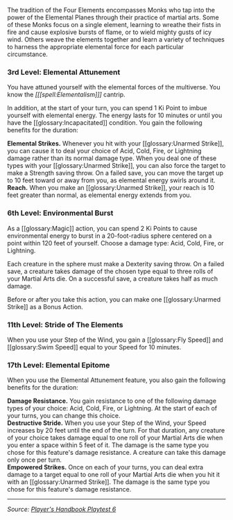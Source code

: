 The tradition of the Four Elements encompasses Monks who tap into the power of the Elemental Planes through their practice of martial arts. Some of these Monks focus on a single element, learning to wreathe their fists in fire and cause explosive bursts of flame, or to wield mighty gusts of icy wind. Others weave the elements together and learn a variety of techniques to harness the appropriate elemental force for each particular circumstance.

### 3rd Level: Elemental Attunement

You have attuned yourself with the elemental forces of the multiverse. You know the _[[[spell:Elementalism]]]_ cantrip.

In addition, at the start of your turn, you can spend 1 Ki Point to imbue yourself with elemental energy. The energy lasts for 10 minutes or until you have the [[glossary:Incapacitated]] condition. You gain the following benefits for the duration:

**Elemental Strikes.** Whenever you hit with your [[glossary:Unarmed Strike]], you can cause it to deal your choice of Acid, Cold, Fire, or Lightning damage rather than its normal damage type. When you deal one of these types with your [[glossary:Unarmed Strike]], you can also force the target to make a Strength saving throw. On a failed save, you can move the target up to 10 feet toward or away from you, as elemental energy swirls around it.  
**Reach.** When you make an [[glossary:Unarmed Strike]], your reach is 10 feet greater than normal, as elemental energy extends from you.

### 6th Level: Environmental Burst

As a [[glossary:Magic]] action, you can spend 2 Ki Points to cause environmental energy to burst in a 20-foot-radius sphere centered on a point within 120 feet of yourself. Choose a damage type: Acid, Cold, Fire, or Lightning.

Each creature in the sphere must make a Dexterity saving throw. On a failed save, a creature takes damage of the chosen type equal to three rolls of your Martial Arts die. On a successful save, a creature takes half as much damage.

Before or after you take this action, you can make one [[glossary:Unarmed Strike]] as a Bonus Action.

### 11th Level: Stride of The Elements

When you use your Step of the Wind, you gain a [[glossary:Fly Speed]] and [[glossary:Swim Speed]] equal to your Speed for 10 minutes.

### 17th Level: Elemental Epitome

When you use the Elemental Attunement feature, you also gain the following benefits for the duration:

**Damage Resistance.** You gain resistance to one of the following damage types of your choice: Acid, Cold, Fire, or Lightning. At the start of each of your turns, you can change this choice.  
**Destructive Stride.** When you use your Step of the Wind, your Speed increases by 20 feet until the end of the turn. For that duration, any creature of your choice takes damage equal to one roll of your Martial Arts die when you enter a space within 5 feet of it. The damage is the same type you chose for this feature's damage resistance. A creature can take this damage only once per turn.  
**Empowered Strikes.** Once on each of your turns, you can deal extra damage to a target equal to one roll of your Martial Arts die when you hit it with an [[glossary:Unarmed Strike]]. The damage is the same type you chose for this feature's damage resistance.

----

_Source: [Player's Handbook Playtest 6](https://www.dndbeyond.com/sources/ua/ph-playtest-6)_
